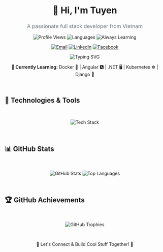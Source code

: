 <h1 align="center">👋 Hi, I'm Tuyen</h1>
<h3 align="center" style="font-weight: 400; color: #6c757d;">A passionate full stack developer from Vietnam</h3>


<p align="center">
  <img src="https://komarev.com/ghpvc/?username=hatohui&label=Profile%20Views&color=0e75b6&style=flat-square" alt="Profile Views" />
  <img src="https://img.shields.io/badge/Languages-English%20%26%20Vietnamese-blue?style=flat-square" alt="Languages" />
  <img src="https://img.shields.io/badge/💡-Always%20Learning-yellow?style=flat-square" alt="Always Learning" />
</p>

<p align="center">
  <a href="mailto:hatohuidev@gmail.com"><img src="https://img.shields.io/badge/Email-D14836?style=for-the-badge&logo=gmail&logoColor=white" alt="Email" /></a>
  <a href="https://linkedin.com/in/hatohui"><img src="https://img.shields.io/badge/LinkedIn-0077B5?style=for-the-badge&logo=linkedin&logoColor=white" alt="LinkedIn" /></a>
  <a href="https://fb.com/sytuyen.le.7"><img src="https://img.shields.io/badge/Facebook-1877F2?style=for-the-badge&logo=facebook&logoColor=white" alt="Facebook" /></a>
</p>

<p align="center">
  <img src="https://readme-typing-svg.demolab.com?font=Fira+Code&pause=1000&color=00FF00&center=true&vCenter=true&width=435&lines=Always+Learning+.+.+.;Always+Building+.+.+.;Always+Growing+.+.+." alt="Typing SVG" />
</p>

<p align="center">
  <strong>🌱 Currently Learning:</strong> Docker 🐳 | Angular 🅰️ | .NET 🖥️ | Kubernetes ☸️ | Django 🐍
</p>



</br>



## 🚀 **Technologies & Tools**

</br>

<p align="center">
  <img src="https://skillicons.dev/icons?i=angular,react,nextjs,ts,html,css,tailwind,nodejs,express,django,dotnet,spring,java,postgresql,mongodb,graphql,python,js,java,cpp,cs,bash,docker,kubernetes,githubactions,git,figma,linux,vscode,aws" alt="Tech Stack" />
</p>


</br>

## 📊 **GitHub Stats**

</br>
<p align="center">
  <img src="https://github-readme-stats.vercel.app/api?username=hatohui&show_icons=true&theme=tokyonight&hide_border=true&count_private=true" alt="GitHub Stats" />
  <img src="https://github-readme-stats.vercel.app/api/top-langs/?username=hatohui&layout=compact&theme=tokyonight&hide_border=true&langs_count=8" alt="Top Languages" />
</p>

</br>


## 🏆 **GitHub Achievements**


</br>
<p align="center">
  <img src="https://github-profile-trophy.vercel.app/?username=hatohui&theme=darkhub&row=1&no-frame=true" alt="GitHub Trophies" />
</p>

</br>
<p align="center">🚀 Let's Connect & Build Cool Stuff Together! 🚀</p>
